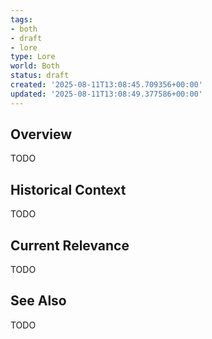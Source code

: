 ```yaml
---
tags:
- both
- draft
- lore
type: Lore
world: Both
status: draft
created: '2025-08-11T13:08:45.709356+00:00'
updated: '2025-08-11T13:08:49.377586+00:00'
---
```



## Overview

TODO
## Historical Context

TODO
## Current Relevance

TODO
## See Also

TODO
